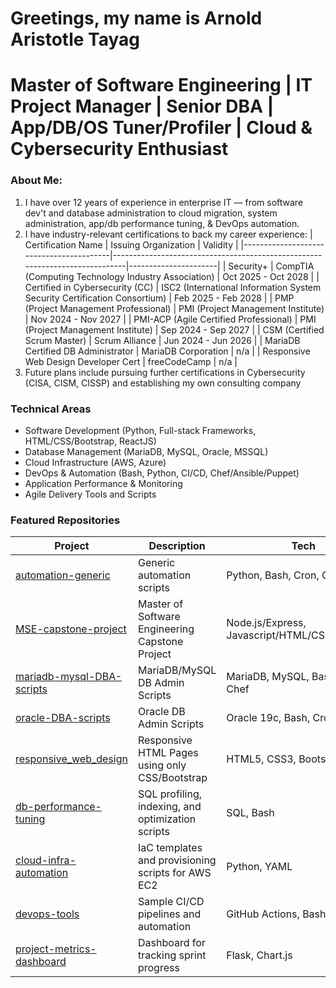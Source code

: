 # Greetings, my name is Arnold Aristotle Tayag
# Master of Software Engineering | IT Project Manager | Senior DBA | App/DB/OS Tuner/Profiler | Cloud & Cybersecurity Enthusiast

### About Me:
1. I have over 12 years of experience in enterprise IT — from software dev't and database administration to cloud migration, system administration, app/db performance tuning, & DevOps automation.
2. I have industry-relevant certifications to back my career experience:
   | Certification Name                      | Issuing Organization                                                        | Validity             |
   |-----------------------------------------|-----------------------------------------------------------------------------|----------------------|
   | Security+                               | CompTIA (Computing Technology Industry Association)                         | Oct 2025 - Oct 2028  |
   | Certified in Cybersecurity (CC)         | ISC2 (International Information System Security Certification Consortium)   | Feb 2025 - Feb 2028  |
   | PMP (Project Management Professional)   | PMI (Project Management Institute)                                          | Nov 2024 - Nov 2027  |
   | PMI-ACP (Agile Certified Professional)  | PMI (Project Management Institute)                                          | Sep 2024 - Sep 2027  |
   | CSM (Certified Scrum Master)            | Scrum Alliance                                                              | Jun 2024 - Jun 2026  |
   | MariaDB Certified DB Administrator      | MariaDB Corporation                                                         | n/a                  | 
   | Responsive Web Design Developer Cert    | freeCodeCamp                                                                | n/a                  |
3. Future plans include pursuing further certifications in Cybersecurity (CISA, CISM, CISSP) and establishing my own consulting company

### Technical Areas
- Software Development (Python, Full-stack Frameworks, HTML/CSS/Bootstrap, ReactJS)
- Database Management (MariaDB, MySQL, Oracle, MSSQL)
- Cloud Infrastructure (AWS, Azure)
- DevOps & Automation (Bash, Python, CI/CD, Chef/Ansible/Puppet)
- Application Performance & Monitoring
- Agile Delivery Tools and Scripts

### Featured Repositories
| Project                                                                                  | Description                                           | Tech                                           |
|------------------------------------------------------------------------------------------|-------------------------------------------------------|------------------------------------------------|
| [automation-generic](https://github.com/aamtayag/automation_generic.git)                 | Generic automation scripts                            | Python, Bash, Cron, Chef                       |
| [MSE-capstone-project](https://github.com/aamtayag/mse_capstone_project.git)             | Master of Software Engineering Capstone Project       | Node.js/Express, Javascript/HTML/CSS/Bootstrap |
| [mariadb-mysql-DBA-scripts](https://github.com/aamtayag/mariadb-mysql-admin-scripts.git) | MariaDB/MySQL DB Admin Scripts                        | MariaDB, MySQL, Bash, Cron, Chef               |
| [oracle-DBA-scripts](https://github.com/aamtayag/oracle_admin_scripts.git)               | Oracle DB Admin Scripts                               | Oracle 19c, Bash, Cron, Chef                   |
| [responsive_web_design](https://github.com/aamtayag/responsive_web_design.git)           | Responsive HTML Pages using only CSS/Bootstrap        | HTML5, CSS3, Bootstrap5                        |
| [db-performance-tuning](https://github.com/aamtayag/db-performance-tuning)               | SQL profiling, indexing, and optimization scripts     | SQL, Bash                                      |
| [cloud-infra-automation](https://github.com/aamtayag/cloud-infra-automation)             | IaC templates and provisioning scripts for AWS EC2    | Python, YAML                                   |
| [devops-tools](https://github.com/aamtayag/devops-tools)                                 | Sample CI/CD pipelines and automation                 | GitHub Actions, Bash                           |
| [project-metrics-dashboard](https://github.com/aamtayag/project-metrics-dashboard)       | Dashboard for tracking sprint progress                | Flask, Chart.js                                |



